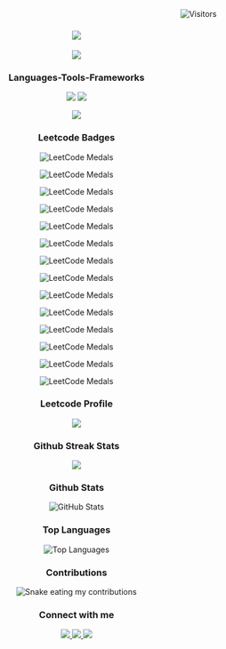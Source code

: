<img align = "right" src = "https://visitor-badge.laobi.icu/badge?page_id=Sheel34.Sheel34" alt = "Visitors"/>

<h1 align = "center">
    <img src = "https://readme-typing-svg.herokuapp.com/?font=Righteous&size=35&center=true&vCenter=true&width=500&height=70&duration=2000&lines=Hi+There!+👋;+I'm+Sheel+Patel;" />
</h1>

<div align = "center">

![](https://github.com/Sheel34/Sheel34/blob/main/Animation.gif?raw=true)

</div>

<div align = "center">
  <h3 align> Languages-Tools-Frameworks </h3>
   <p href = "https://skillicons.dev">
    <img src = "https://skillicons.dev/icons?i=c,python,java,cpp" />
    <img src = "https://skillicons.dev/icons?i=mysql,git,github,anaconda,godot,eclipse,powershell" />

![](https://github.com/Sheel34/Sheel34/blob/main/Fire.gif?raw=true)

  </p>
</div>

<div align = "center">
  <h3> Leetcode Badges </h3>

![LeetCode Medals](https://github.com/Sheel34/Sheel34/blob/main/500_new.gif?raw=true)
  
![LeetCode Medals](https://github.com/Sheel34/Sheel34/blob/main/365_new.gif?raw=true)

![LeetCode Medals](https://github.com/Sheel34/Sheel34/blob/main/202503.gif?raw=true)

![LeetCode Medals](https://github.com/Sheel34/Sheel34/blob/main/202502.gif?raw=true)

![LeetCode Medals](https://github.com/Sheel34/Sheel34/blob/main/202501.gif?raw=true)

![LeetCode Medals](https://github.com/Sheel34/Sheel34/blob/main/2024-12.gif?raw=true)

![LeetCode Medals](https://github.com/Sheel34/Sheel34/blob/main/2024-11.gif?raw=true)

![LeetCode Medals](https://github.com/Sheel34/Sheel34/blob/main/2024-10.gif?raw=true)

![LeetCode Medals](https://github.com/Sheel34/Sheel34/blob/main/2024-09.gif?raw=true)

![LeetCode Medals](https://github.com/Sheel34/Sheel34/blob/main/2024-08.gif?raw=true)

![LeetCode Medals](https://github.com/Sheel34/Sheel34/blob/main/2024-07.gif?raw=true)

![LeetCode Medals](https://github.com/Sheel34/Sheel34/blob/main/2024-06.gif?raw=true)

![LeetCode Medals](https://github.com/Sheel34/Sheel34/blob/main/2024-05.gif?raw=true)

![LeetCode Medals](https://github.com/Sheel34/Sheel34/blob/main/2024-04.gif?raw=true)

</div>

<div align = "center">
  <h3> Leetcode Profile </h3>
  
![](https://leetcard.jacoblin.cool/Sheel_Patel?theme=unicorn)

</div>

<div align = "center">
    <h3> Github Streak Stats </h3>

![](https://streak-stats.demolab.com/?user=Sheel34&count_private=true&theme=ambient_gradient&border_radius=0) 

</div>

<div align = "center">
  <h3> Github Stats </h3>
  
![GitHub Stats](https://github-readme-stats.vercel.app/api?username=Sheel34&count_private=true&show_icons=true&theme=ambient_gradient&border_radius=0&rank_icon=github)

</div>

<div align = "center">
  <h3> Top Languages </h3>

![Top Languages](https://github-readme-stats.vercel.app/api/top-langs/?username=Sheel34&layout=compact&theme=ambient_gradient&border_radius=0)

</div>

<div align = "center">
  <h3> Contributions </h3>
  <img alt = "Snake eating my contributions" src = "https://raw.githubusercontent.com/Sheel34/Sheel34/output/github-contribution-grid-snake.svg" />

</div>

<div align = "center">
  <h3> Connect with me </h3>
  
<a href = "mailto:sheelashitpatel@gmail.com">
  <img src = "https://img.shields.io/badge/Gmail-333333?style=for-the-badge&logo=gmail&logoColor=red" />
  
</a>

<a href = "https://www.linkedin.com/in/sheel-patel-a3939b287">
  <img src = "https://img.shields.io/badge/LinkedIn-0077B5?style=for-the-badge&logo=linkedin&logoColor=white" />
  
</a>

<a href = "https://x.com/Sheel_Patel_">
  <img src = "https://img.shields.io/badge/X-000000?style=for-the-badge&logo=x&logoColor=white" />
</a>

</div>
<!--
**Sheel34/Sheel34** is a ✨ _special_ ✨ repository because its `README.md` (this file) appears on your GitHub profile.

Here are some ideas to get you started:

- 🔭 I’m currently working on ...
- 🌱 I’m currently learning ...
- 👯 I’m looking to collaborate on ...
- 🤔 I’m looking for help with ...
- 💬 Ask me about ...
- 📫 How to reach me: ...
- 😄 Pronouns: ...
- ⚡ Fun fact: ...
-->
